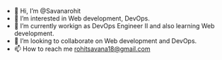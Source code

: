 - 👋 Hi, I’m @Savanarohit
- 👀 I’m interested in Web development, DevOps.
- 🌱 I’m currently workign as DevOps Engineer II and also learning Web development.
- 💞️ I’m looking to collaborate on Web development and DevOps.
- 📫 How to reach me rohitsavana18@gmail.com

<!---
Savanarohit/Savanarohit is a ✨ special ✨ repository because its `README.md` (this file) appears on your GitHub profile.
You can click the Preview link to take a look at your changes.
--->


